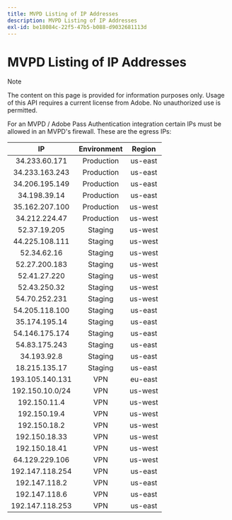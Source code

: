 ```yaml
---
title: MVPD Listing of IP Addresses
description: MVPD Listing of IP Addresses
exl-id: be18084c-22f5-47b5-b088-d9032681113d
---
```

# MVPD Listing of IP Addresses

>[!NOTE]
>
>The content on this page is provided for information purposes only. Usage of this API requires a current license from Adobe. No unauthorized use is permitted.

For an MVPD / Adobe Pass Authentication integration certain IPs must be allowed in an MVPD's firewall. These are the egress IPs:

| IP              | Environment | Region  |
| :-------------: | :---------: | :-----: |
| 34.233.60.171   | Production  | us-east |
| 34.233.163.243  | Production  | us-east |
| 34.206.195.149  | Production  | us-east |
| 34.198.39.14    | Production  | us-east |
| 35.162.207.100  | Production  | us-west |
| 34.212.224.47   | Production  | us-west |
| 52.37.19.205    | Staging     | us-west |
| 44.225.108.111  | Staging     | us-west |
| 52.34.62.16     | Staging     | us-west |
| 52.27.200.183   | Staging     | us-west |
| 52.41.27.220    | Staging     | us-west |
| 52.43.250.32    | Staging     | us-west |
| 54.70.252.231   | Staging     | us-west |
| 54.205.118.100  | Staging     | us-east |
| 35.174.195.14   | Staging     | us-east |
| 54.146.175.174  | Staging     | us-east |
| 54.83.175.243   | Staging     | us-east |
| 34.193.92.8     | Staging     | us-east |
| 18.215.135.17   | Staging     | us-east |
| 193.105.140.131 | VPN         | eu-east |
| 192.150.10.0/24 | VPN         | us-west |
| 192.150.11.4    | VPN         | us-west |
| 192.150.19.4    | VPN         | us-west |
| 192.150.18.2    | VPN         | us-west |
| 192.150.18.33   | VPN         | us-west |
| 192.150.18.41   | VPN         | us-west |
| 64.129.229.106  | VPN         | us-west |
| 192.147.118.254 | VPN         | us-east |
| 192.147.118.2   | VPN         | us-east |
| 192.147.118.6   | VPN         | us-east |
| 192.147.118.253 | VPN         | us-east |
